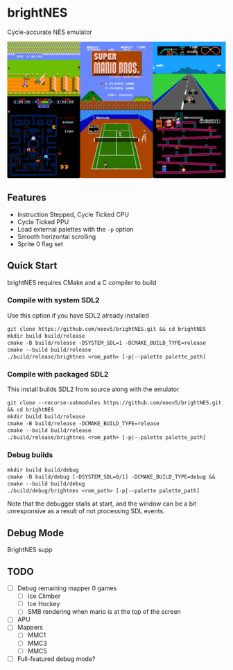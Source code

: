 # brightNES

Cycle-accurate NES emulator

![demo](ghimg/demo.png)

## Features

- Instruction Stepped, Cycle Ticked CPU
- Cycle Ticked PPU
- Load external palettes with the `-p` option
- Smooth horizontal scrolling 
- Sprite 0 flag set

## Quick Start

brightNES requires CMake and a C compiler to build

### Compile with system SDL2

Use this option if you have SDL2 already installed

```
git clone https://github.com/neov5/brightNES.git && cd brightNES
mkdir build build/release
cmake -B build/release -DSYSTEM_SDL=1 -DCMAKE_BUILD_TYPE=release
cmake --build build/release
./build/release/brightnes <rom_path> [-p|--palette palette_path]
```

### Compile with packaged SDL2

This install builds SDL2 from source along with the emulator

```
git clone --recurse-submodules https://github.com/neov5/brightNES.git && cd brightNES
mkdir build build/release
cmake -B build/release -DCMAKE_BUILD_TYPE=release
cmake --build build/release
./build/release/brightnes <rom_path> [-p|--palette palette_path]
```

### Debug builds

```
mkdir build build/debug
cmake -B build/debug [-DSYSTEM_SDL=0/1] -DCMAKE_BUILD_TYPE=debug && cmake --build build/debug
./build/debug/brightnes <rom_path> [-p|--palette palette_path]
```

Note that the debugger stalls at start, and the window can be a bit 
unresponsive as a result of not processing SDL events.

## Debug Mode

BrightNES supp

## TODO

- [ ] Debug remaining mapper 0 games
  - [ ] Ice Climber 
  - [ ] Ice Hockey
  - [ ] SMB rendering when mario is at the top of the screen
- [ ] APU
- [ ] Mappers
  - [ ] MMC1
  - [ ] MMC3
  - [ ] MMC5
- [ ] Full-featured debug mode?
